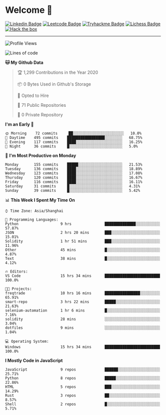 # Welcome 👋

[![Linkedin Badge](https://img.shields.io/badge/-PedroTorres-blue?style=flat-square&logo=Linkedin&logoColor=white&link=https://www.linkedin.com/in/PedroTorres/)](https://www.linkedin.com/in/pedro-torres-cruz/)
[![Leetcode Badge](https://img.shields.io/badge/profile-leetcode-green)](https://leetcode.com/corfucinas/)
[![Tryhackme Badge](https://img.shields.io/badge/profile-tryhackme-blue)](https://tryhackme.com/p/Corfucinas/)
[![Lichess Badge](https://img.shields.io/badge/challenge_me-lichess-yellow)](https://lichess.org/@/Corfucinas)
[![Hack the box](https://img.shields.io/badge/hack_the_box-profile-red)](https://www.hackthebox.eu/profile/375826)

---

<!--START_SECTION:waka-->
![Profile Views](http://img.shields.io/badge/Profile%20Views-7-blue)

![Lines of code](https://img.shields.io/badge/From%20Hello%20World%20I%27ve%20Written-7.8%20million%20lines%20of%20code-blue)

**🐱 My Github Data** 

> 🏆 1,299 Contributions in the Year 2020
 > 
> 📦 0 Bytes Used in Github's Storage 
 > 
> 💼 Opted to Hire
 > 
> 📜 71 Public Repositories
 > 
> 🔑 0 Private Repository 
 > 
**I'm an Early 🐤** 

```text
🌞 Morning    72 commits     ██░░░░░░░░░░░░░░░░░░░░░░░   10.0% 
🌆 Daytime    495 commits    █████████████████░░░░░░░░   68.75% 
🌃 Evening    117 commits    ████░░░░░░░░░░░░░░░░░░░░░   16.25% 
🌙 Night      36 commits     █░░░░░░░░░░░░░░░░░░░░░░░░   5.0%

```
📅 **I'm Most Productive on Monday** 

```text
Monday       155 commits    █████░░░░░░░░░░░░░░░░░░░░   21.53% 
Tuesday      136 commits    ████░░░░░░░░░░░░░░░░░░░░░   18.89% 
Wednesday    123 commits    ████░░░░░░░░░░░░░░░░░░░░░   17.08% 
Thursday     120 commits    ████░░░░░░░░░░░░░░░░░░░░░   16.67% 
Friday       116 commits    ████░░░░░░░░░░░░░░░░░░░░░   16.11% 
Saturday     31 commits     █░░░░░░░░░░░░░░░░░░░░░░░░   4.31% 
Sunday       39 commits     █░░░░░░░░░░░░░░░░░░░░░░░░   5.42%

```


📊 **This Week I Spent My Time On** 

```text
⌚︎ Time Zone: Asia/Shanghai

💬 Programming Languages: 
Python                   9 hrs               ██████████████░░░░░░░░░░░   57.87% 
JSON                     2 hrs 20 mins       ███░░░░░░░░░░░░░░░░░░░░░░   15.01% 
Solidity                 1 hr 51 mins        ███░░░░░░░░░░░░░░░░░░░░░░   11.96% 
Other                    45 mins             █░░░░░░░░░░░░░░░░░░░░░░░░   4.87% 
Text                     38 mins             █░░░░░░░░░░░░░░░░░░░░░░░░   4.12%

🔥 Editors: 
VS Code                  15 hrs 34 mins      █████████████████████████   100.0%

🐱‍💻 Projects: 
freqtrade                10 hrs 16 mins      ████████████████░░░░░░░░░   65.91% 
smart-repo               3 hrs 22 mins       █████░░░░░░░░░░░░░░░░░░░░   21.63% 
selenium-automation      1 hr 6 mins         █░░░░░░░░░░░░░░░░░░░░░░░░   7.16% 
solidity                 28 mins             ░░░░░░░░░░░░░░░░░░░░░░░░░   3.04% 
dotfiles                 9 mins              ░░░░░░░░░░░░░░░░░░░░░░░░░   1.04%

💻 Operating System: 
Windows                  15 hrs 34 mins      █████████████████████████   100.0%

```

**I Mostly Code in JavaScript** 

```text
JavaScript               9 repos             ██████░░░░░░░░░░░░░░░░░░░   25.71% 
Python                   8 repos             █████░░░░░░░░░░░░░░░░░░░░   22.86% 
HTML                     5 repos             ███░░░░░░░░░░░░░░░░░░░░░░   14.29% 
Rust                     3 repos             ██░░░░░░░░░░░░░░░░░░░░░░░   8.57% 
Shell                    2 repos             █░░░░░░░░░░░░░░░░░░░░░░░░   5.71%

```



<!--END_SECTION:waka-->
